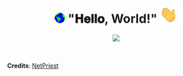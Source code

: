 <h1 align="center">
  <img src="GIF/Earth.gif" width="24px">
  "𝐇𝐞𝐥𝐥𝐨, World!"
  <img src="GIF/Hi.gif" width="40px" />
</h1>

<p align="center">
  <a href="https://skillicons.dev">
    <img src="https://skillicons.dev/icons?i=linux,bash,git,docker,ansible,terraform,vim,cloudflare,cmake,debian,github,gitlab,grafana,nginx,postgres" />
  </a>
</p>

<br/>

**Credits**: [NetPriest](https://github.com/NetPriest)


 
